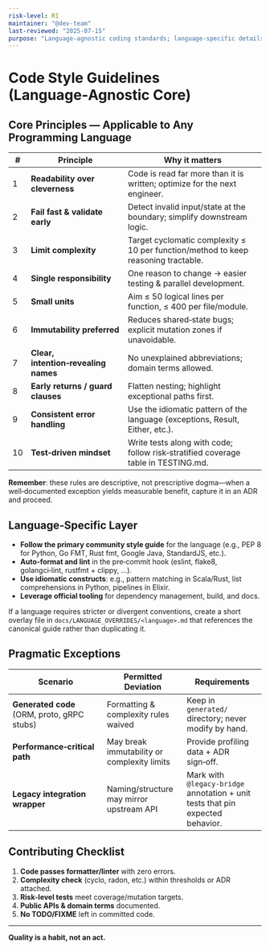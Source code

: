 ```yaml
---
risk-level: R1
maintainer: "@dev-team"
last-reviewed: "2025-07-15"
purpose: "Language-agnostic coding standards; language-specific details defer to respective community best practices"
---
```


# Code Style Guidelines (Language‑Agnostic Core)

## Core Principles — Applicable to Any Programming Language

| # | Principle | Why it matters |
|---|-----------|----------------|
| 1 | **Readability over cleverness** | Code is read far more than it is written; optimize for the next engineer. |
| 2 | **Fail fast & validate early** | Detect invalid input/state at the boundary; simplify downstream logic. |
| 3 | **Limit complexity** | Target cyclomatic complexity ≤ 10 per function/method to keep reasoning tractable. |
| 4 | **Single responsibility** | One reason to change → easier testing & parallel development. |
| 5 | **Small units** | Aim ≤ 50 logical lines per function, ≤ 400 per file/module. |
| 6 | **Immutability preferred** | Reduces shared‑state bugs; explicit mutation zones if unavoidable. |
| 7 | **Clear, intention‑revealing names** | No unexplained abbreviations; domain terms allowed. |
| 8 | **Early returns / guard clauses** | Flatten nesting; highlight exceptional paths first. |
| 9 | **Consistent error handling** | Use the idiomatic pattern of the language (exceptions, Result, Either, etc.). |
| 10 | **Test‑driven mindset** | Write tests along with code; follow risk‑stratified coverage table in TESTING.md. |

**Remember**: these rules are descriptive, not prescriptive dogma—when a well‑documented exception yields measurable benefit, capture it in an ADR and proceed.

## Language‑Specific Layer

- **Follow the primary community style guide** for the language (e.g., PEP 8 for Python, Go FMT, Rust fmt, Google Java, StandardJS, etc.).
- **Auto‑format and lint** in the pre‑commit hook (eslint, flake8, golangci‑lint, rustfmt + clippy, …).
- **Use idiomatic constructs**: e.g., pattern matching in Scala/Rust, list comprehensions in Python, pipelines in Elixir.
- **Leverage official tooling** for dependency management, build, and docs.

If a language requires stricter or divergent conventions, create a short overlay file in `docs/LANGUAGE_OVERRIDES/<language>.md` that references the canonical guide rather than duplicating it.

## Pragmatic Exceptions

| Scenario | Permitted Deviation | Requirements |
|----------|-------------------|--------------|
| **Generated code** (ORM, proto, gRPC stubs) | Formatting & complexity rules waived | Keep in `generated/` directory; never modify by hand. |
| **Performance‑critical path** | May break immutability or complexity limits | Provide profiling data + ADR sign‑off. |
| **Legacy integration wrapper** | Naming/structure may mirror upstream API | Mark with `@legacy‑bridge` annotation + unit tests that pin expected behavior. |

## Contributing Checklist

1. **Code passes formatter/linter** with zero errors.
2. **Complexity check** (cyclo, radon, etc.) within thresholds or ADR attached.
3. **Risk‑level tests** meet coverage/mutation targets.
4. **Public APIs & domain terms** documented.
5. **No TODO/FIXME** left in committed code.

---

**Quality is a habit, not an act.**